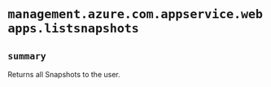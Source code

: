 # `management.azure.com.appservice.webapps.listsnapshots`

## `summary`
Returns all Snapshots to the user.


